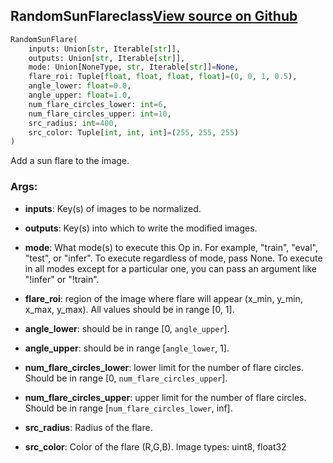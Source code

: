 ## RandomSunFlare<span class="tag">class</span><a class="sourcelink" href=https://github.com/fastestimator/fastestimator/blob/r1.1/fastestimator/op/numpyop/univariate/random_sun_flare.py/#L24-L69>View source on Github</a>
```python
RandomSunFlare(
	inputs: Union[str, Iterable[str]],
	outputs: Union[str, Iterable[str]],
	mode: Union[NoneType, str, Iterable[str]]=None,
	flare_roi: Tuple[float, float, float, float]=(0, 0, 1, 0.5),
	angle_lower: float=0.0,
	angle_upper: float=1.0,
	num_flare_circles_lower: int=6,
	num_flare_circles_upper: int=10,
	src_radius: int=400,
	src_color: Tuple[int, int, int]=(255, 255, 255)
)
```
Add a sun flare to the image.


<h3>Args:</h3>


* **inputs**: Key(s) of images to be normalized.

* **outputs**: Key(s) into which to write the modified images.

* **mode**: What mode(s) to execute this Op in. For example, "train", "eval", "test", or "infer". To execute regardless of mode, pass None. To execute in all modes except for a particular one, you can pass an argument like "!infer" or "!train".

* **flare_roi**: region of the image where flare will appear (x_min, y_min, x_max, y_max). All values should be in range [0, 1].

* **angle_lower**: should be in range [0, `angle_upper`].

* **angle_upper**: should be in range [`angle_lower`, 1].

* **num_flare_circles_lower**: lower limit for the number of flare circles. Should be in range [0, `num_flare_circles_upper`].

* **num_flare_circles_upper**: upper limit for the number of flare circles. Should be in range [`num_flare_circles_lower`, inf].

* **src_radius**: Radius of the flare.

* **src_color**: Color of the flare (R,G,B). Image types: uint8, float32

